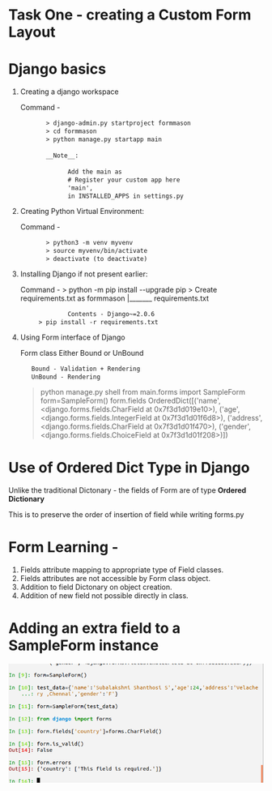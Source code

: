 # Task One - creating a Custom Form Layout

# Django basics

1. Creating a django workspace

      Command -

              > django-admin.py startproject formmason
              > cd formmason
              > python manage.py startapp main

              __Note__:

                    Add the main as
                    # Register your custom app here
                    'main',
                    in INSTALLED_APPS in settings.py

2. Creating Python Virtual Environment:

      Command -

              > python3 -m venv myvenv
              > source myvenv/bin/activate
              > deactivate (to deactivate)

3. Installing Django if not present earlier:

     Command -
             > python -m pip install --upgrade pip
             > Create requirements.txt as
                    formmason
                    |_______ requirements.txt

                    Contents - Django~=2.0.6
            > pip install -r requirements.txt


4. Using Form interface of Django

   Form class Either Bound or UnBound

          Bound - Validation + Rendering
          UnBound - Rendering

      > python manage.py shell
      > from main.forms import SampleForm
      > form=SampleForm()
      > form.fields
      > OrderedDict([('name', <django.forms.fields.CharField at 0x7f3d1d019e10>),
             ('age', <django.forms.fields.IntegerField at 0x7f3d1d01f6d8>),
             ('address', <django.forms.fields.CharField at 0x7f3d1d01f470>),
             ('gender', <django.forms.fields.ChoiceField at 0x7f3d1d01f208>)])



# Use of Ordered Dict Type in Django

Unlike the traditional Dictonary - the fields of Form are of type
__Ordered Dictionary__

This is to preserve the order of insertion of field while writing forms.py


# Form Learning -

1. Fields attribute mapping to appropriate type of Field classes.
2. Fields attributes are not accessible by Form class object.
3. Addition to field Dictonary on object creation.
4. Addition of new field not possible directly in class.


# Adding an extra field to a SampleForm instance
![Adding New Field](includingFieldsForm.png)
